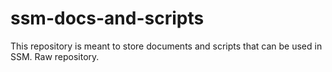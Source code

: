 # ssm-docs-and-scripts
This repository is meant to store documents and scripts that can be used in SSM. Raw repository. 

